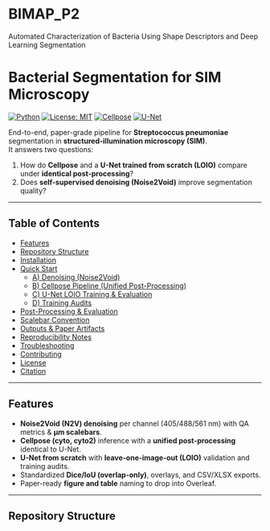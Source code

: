 # BIMAP_P2
Automated Characterization of Bacteria Using Shape Descriptors and Deep Learning Segmentation
# Bacterial Segmentation for SIM Microscopy

[![Python](https://img.shields.io/badge/python-3.10%2B-blue.svg)](#)
[![License: MIT](https://img.shields.io/badge/License-MIT-green.svg)](#)
[![Cellpose](https://img.shields.io/badge/segmentation-cellpose-orange.svg)](#)
[![U-Net](https://img.shields.io/badge/model-U--Net-purple.svg)](#)

End-to-end, paper-grade pipeline for **Streptococcus pneumoniae** segmentation in **structured-illumination microscopy (SIM)**.  
It answers two questions:

1. How do **Cellpose** and a **U-Net trained from scratch (LOIO)** compare under **identical post-processing**?
2. Does **self-supervised denoising (Noise2Void)** improve segmentation quality?

---

## Table of Contents
- [Features](#features)
- [Repository Structure](#repository-structure)
- [Installation](#installation)
- [Quick Start](#quick-start)
  - [A) Denoising (Noise2Void)](#a-denoising-noise2void)
  - [B) Cellpose Pipeline (Unified Post-Processing)](#b-cellpose-pipeline-unified-post-processing)
  - [C) U-Net LOIO Training & Evaluation](#c-u-net-loio-training--evaluation)
  - [D) Training Audits](#d-training-audits)
- [Post-Processing & Evaluation](#post-processing--evaluation)
- [Scalebar Convention](#scalebar-convention)
- [Outputs & Paper Artifacts](#outputs--paper-artifacts)
- [Reproducibility Notes](#reproducibility-notes)
- [Troubleshooting](#troubleshooting)
- [Contributing](#contributing)
- [License](#license)
- [Citation](#citation)

---

## Features
- **Noise2Void (N2V) denoising** per channel (405/488/561 nm) with QA metrics & **µm scalebars**.
- **Cellpose (cyto, cyto2)** inference with a **unified post-processing** identical to U-Net.
- **U-Net from scratch** with **leave-one-image-out (LOIO)** validation and training audits.
- Standardized **Dice/IoU (overlap-only)**, overlays, and CSV/XLSX exports.
- Paper-ready **figure and table** naming to drop into Overleaf.

---

## Repository Structure
